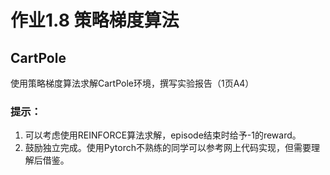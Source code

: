 # 作业1.8 策略梯度算法
## CartPole
使用策略梯度算法求解CartPole环境，撰写实验报告（1页A4）
### 提示：
1. 可以考虑使用REINFORCE算法求解，episode结束时给予-1的reward。
2. 鼓励独立完成。使用Pytorch不熟练的同学可以参考网上代码实现，但需要理解后借鉴。